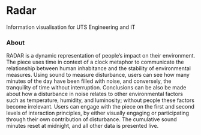 Radar
=====

Information visualisation for UTS Engineering and IT

### About
RADAR is a dynamic representation of people’s impact on their environment. The piece uses time in context of a clock metaphor to communicate the relationship between human inhabitance and the stability of environmental measures. Using sound to measure disturbance, users can see how many minutes of the day have been filled with noise, and conversely, the tranquility of time without interruption. Conclusions can be also be made about how a disturbance in noise relates to other environmental factors such as temperature, humidity, and luminosity; without people these factors become irrelevant. Users can engage with the piece on the first and second levels of interaction principles, by either visually engaging or participating through their own contribution of disturbance. The cumulative sound minutes reset at midnight, and all other data is presented live.
